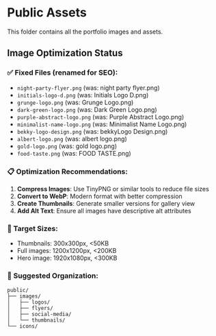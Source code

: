 # Public Assets

This folder contains all the portfolio images and assets.

## Image Optimization Status

### ✅ Fixed Files (renamed for SEO):
- `night-party-flyer.png` (was: night party flyer.png)
- `initials-logo-d.png` (was: Initials Logo D.png)
- `grunge-logo.png` (was: Grunge Logo.png)
- `dark-green-logo.png` (was: Dark Green Logo.png)
- `purple-abstract-logo.png` (was: Purple Abstract Logo.png)
- `minimalist-name-logo.png` (was: Minimalist Name Logo.png)
- `bekky-logo-design.png` (was: bekkyLogo Design.png)
- `albert-logo.png` (was: albert logo.png)
- `gold-logo.png` (was: gold logo.png)
- `food-taste.png` (was: FOOD TASTE.png)

### 📋 Optimization Recommendations:

1. **Compress Images**: Use TinyPNG or similar tools to reduce file sizes
2. **Convert to WebP**: Modern format with better compression
3. **Create Thumbnails**: Generate smaller versions for gallery view
4. **Add Alt Text**: Ensure all images have descriptive alt attributes

### 🎯 Target Sizes:
- Thumbnails: 300x300px, <50KB
- Full images: 1200x1200px, <200KB
- Hero image: 1920x1080px, <300KB

### 📁 Suggested Organization:
```
public/
├── images/
│   ├── logos/
│   ├── flyers/
│   ├── social-media/
│   └── thumbnails/
└── icons/
```
